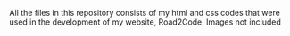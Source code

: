 All the files in this repository consists of my html and css codes that were used in the development of my website, Road2Code. Images not included

